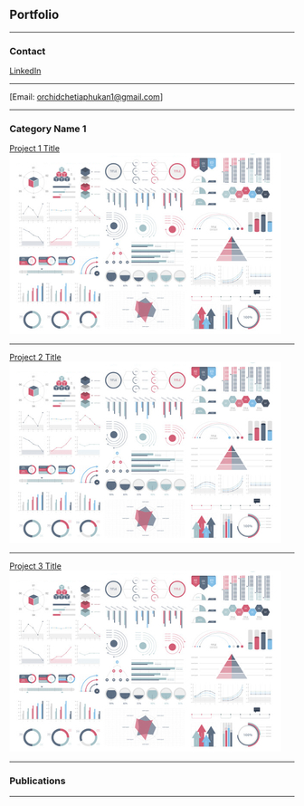 
## Portfolio
---

### Contact

[LinkedIn](https://www.linkedin.com/in/orchid-chetia-phukan-7ba816169/)

----
[Email: orchidchetiaphukan1@gmail.com]

---

### Category Name 1 

[Project 1 Title](/sample_page)
<img src="images/dummy_thumbnail.jpg?raw=true"/>

---
[Project 2 Title](/pdf/sample_presentation.pdf)
<img src="images/dummy_thumbnail.jpg?raw=true"/>

---
[Project 3 Title](http://example.com/)
<img src="images/dummy_thumbnail.jpg?raw=true"/>

---

### Publications


---





